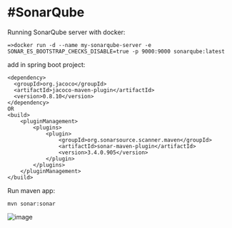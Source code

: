 #SonarQube
===========================

 Running SonarQube server with docker:
 
    =>docker run -d --name my-sonarqube-server -e SONAR_ES_BOOTSTRAP_CHECKS_DISABLE=true -p 9000:9000 sonarqube:latest


add in spring boot project:

    <dependency>
      <groupId>org.jacoco</groupId>
      <artifactId>jacoco-maven-plugin</artifactId>
      <version>0.8.10</version>
    </dependency>
    OR
    <build>
        <pluginManagement>
            <plugins>
                <plugin>
                    <groupId>org.sonarsource.scanner.maven</groupId>
                    <artifactId>sonar-maven-plugin</artifactId>
                    <version>3.4.0.905</version>
                </plugin>
            </plugins>
        </pluginManagement>
    </build>




Run maven app:

    mvn sonar:sonar

![image](https://github.com/user-attachments/assets/7c346da3-0a39-4009-9ed7-c13de07725eb)
